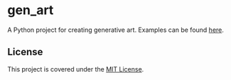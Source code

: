 # gen_art
A Python project for creating generative art. Examples can be found [here](images/).

## License
This project is covered under the [MIT License](LICENSE).
